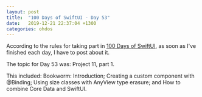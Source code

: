 ```yaml
---
layout: post
title:  "100 Days of SwiftUI - Day 53"
date:   2019-12-21 22:37:04 +1300
categories: ohdos
---
```

According to the rules for taking part in [100 Days of SwiftUI](https://www.hackingwithswift.com/100/swiftui), as soon as I've finished each day, I have to post about it.

The topic for Day 53 was: Project 11, part 1.

This included: Bookworm: Introduction; Creating a custom component with @Binding; Using size classes with AnyView type erasure; and How to combine Core Data and SwiftUI.
